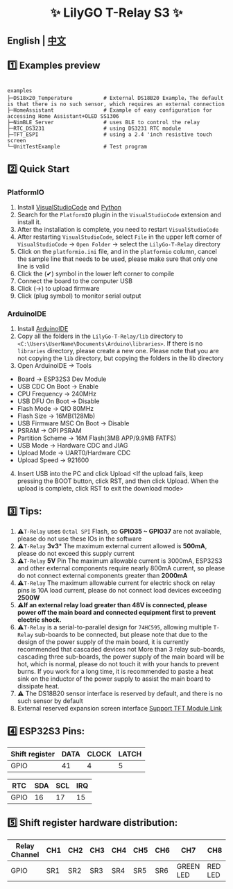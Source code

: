 <h1 align = "center">✨ LilyGO T-Relay S3  ✨</h1>

## **English | [中文](README_CN.MD)**

## 1️⃣ Examples preview

````

examples 
├─DS18x20_Temperature          # External DS18B20 Example，The default is that there is no such sensor, which requires an external connection
├─HomeAssistant                # Example of easy configuration for accessing Home Assistant+OLED SS1306
├─NimBLE_Server                # uses BLE to control the relay
├─RTC_DS3231                   # using DS3231 RTC module
├─TFT_ESPI                     # using a 2.4 'inch resistive touch screen
└─UnitTestExample              # Test program

````

## 2️⃣ Quick Start

### PlatformIO

1. Install [VisualStudioCode](https://code.visualstudio.com/) and [Python](https://www.python.org/)
2. Search for the `PlatformIO` plugin in the `VisualStudioCode` extension and install it.
3. After the installation is complete, you need to restart `VisualStudioCode`
4. After restarting `VisualStudioCode`, select `File` in the upper left corner of `VisualStudioCode` -> `Open Folder` -> select the `LilyGo-T-Relay` directory
5. Click on the `platformio.ini` file, and in the `platformio` column, cancel the sample line that needs to be used, please make sure that only one line is valid
6. Click the (✔) symbol in the lower left corner to compile
7. Connect the board to the computer USB
8. Click (→) to upload firmware
9. Click (plug symbol) to monitor serial output


### ArduinoIDE

1. Install [ArduinoIDE](https://www.arduino.cc/en/software)
2. Copy all the folders in the `LilyGo-T-Relay/lib` directory to `<C:\Users\UserName\Documents\Arduino\libraries>`. If there is no `libraries` directory, please create a new one. Please note that you are not copying the `lib` directory, but copying the folders in the lib directory
3. Open ArduinoIDE -> Tools
- Board -> ESP32S3 Dev Module
- USB CDC On Boot -> Enable
- CPU Frequency -> 240MHz
- USB DFU On Boot -> Disable
- Flash Mode -> QIO 80MHz
- Flash Size -> 16MB(128Mb)
- USB Firmware MSC On Boot -> Disable
- PSRAM -> OPI PSRAM
- Partition Scheme -> 16M Flash(3MB APP/9.9MB FATFS)
- USB Mode -> Hardware CDC and JIAG
- Upload Mode -> UART0/Hardware CDC
- Upload Speed -> 921600
4. Insert USB into the PC and click Upload <If the upload fails, keep pressing the BOOT button, click RST, and then click Upload. When the upload is complete, click RST to exit the download mode>

## 3️⃣ Tips:

1. ⚠`T-Relay` uses `Octal SPI` Flash, so **GPIO35 ~ GPIO37** are not available, please do not use these IOs in the software
2. ⚠`T-Relay` **3v3*** The maximum external current allowed is **500mA**, please do not exceed this supply current
3. ⚠`T-Relay` **5V** Pin The maximum allowable current is 3000mA, ESP32S3 and other external components require nearly 800mA current, so please do not connect external components greater than **2000mA**
4. ⚠`T-Relay` The maximum allowable current for electric shock on relay pins is 10A load current, please do not connect load devices exceeding **2500W**
5. ⚠**If an external relay load greater than 48V is connected, please power off the main board and connected equipment first to prevent electric shock.**
6. ⚠`T-Relay` is a serial-to-parallel design for `74HC595`, allowing multiple `T-Relay` sub-boards to be connected, but please note that due to the design of the power supply of the main board, it is currently recommended that cascaded devices not More than 3 relay sub-boards, cascading three sub-boards, the power supply of the main board will be hot, which is normal, please do not touch it with your hands to prevent burns. If you work for a long time, it is recommended to paste a heat sink on the inductor of the power supply to assist the main board to dissipate heat.
7. ⚠ The DS18B20 sensor interface is reserved by default, and there is no such sensor by default
8. External reserved expansion screen interface [Support TFT Module Link](http://www.lcdwiki.com/zh/2.8inch_SPI_Module_ILI9341_SKU:MSP2807)


## 4️⃣ ESP32S3 Pins:

| Shift register | DATA | CLOCK | LATCH |
| -------------- | ---- | ----- | ----- |
| GPIO           | 41   | 4     | 5     |

| RTC  | SDA | SCL | IRQ |
| ---- | --- | --- | --- |
| GPIO | 16  | 17  | 15  |

## 5️⃣ Shift register hardware distribution:

| Relay Channel | CH1 | CH2 | CH3 | CH4 | CH5 | CH6 | CH7       | CH8     |
| ------------- | --- | --- | --- | --- | --- | --- | --------- | ------- |
| GPIO          | SR1 | SR2 | SR3 | SR4 | SR5 | SR6 | GREEN LED | RED LED |
